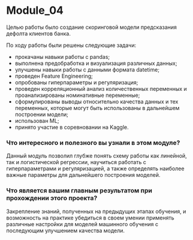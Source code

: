 # Module_04
Целью работы было создание скоринговой модели предсказания дефолта клиентов банка.

По ходу работы были решены следующие задачи:
- прокачаны навыки работы с pandas;
- выполнена предобработка и визуализация различных данных;
- улучшены навыки работы с данными формата datetime;
- проведен Feature Engineering;
- опробованы гиперпараметры и регуляризация;
- проведен корреляционный анализ количественных переменных и проанализированы номинативные переменные;
- сформулированы выводы относительно качества данных и тех переменных, которые могут быть использованы в дальнейшем построении модели;
- использован ML;
- принято участие в соревновании на Kaggle.

### Что интересного и полезного вы узнали в этом модуле? 
Данный модуль позволил глубже понять схему работы как линейной, так и логистической регрессии, научиться работать с гиперпараметрами и регуляризацией, а также определять наиболее важные параметры для дальнейшего построения моделей. 
### Что является вашим главным результатом при прохождении этого проекта? 
Закрепление знаний, полученных на предыдущих этапах обучения, и возможность на практике убедиться в своем умении применять различные настройки для моделей машинного обучения с последующим улучшением качества модели.
